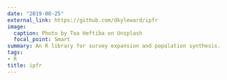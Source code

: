 ```yaml
---
date: "2019-08-25"
external_link: https://github.com/dkyleward/ipfr
image:
  caption: Photo by Toa Heftiba on Unsplash
  focal_point: Smart
summary: An R library for survey expansion and population synthesis.
tags:
- R
title: ipfr
---
```

